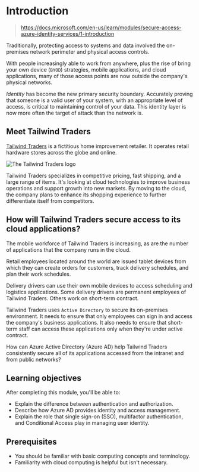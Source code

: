 # Introduction

> https://docs.microsoft.com/en-us/learn/modules/secure-access-azure-identity-services/1-introduction

Traditionally, protecting access to systems and data involved the on-premises network perimeter and physical access controls.

With people increasingly able to work from anywhere, plus the rise of bring your own device (`BYOD`) strategies, mobile applications, and cloud applications, many of those access points are now outside the company's physical networks.

*Identity* has become the new primary security boundary. Accurately proving that someone is a valid user of your system, with an appropriate level of access, is critical to maintaining control of your data. This identity layer is now more often the target of attack than the network is.

## Meet Tailwind Traders

[Tailwind Traders](https://www.tailwindtraders.com/) is a fictitious home improvement retailer.
It operates retail hardware stores across the globe and online.

![The Tailwind Traders logo](https://docs.microsoft.com/en-us/learn/azure-fundamentals/shared/media/tailwind-traders-logo.png)

Tailwind Traders specializes in competitive pricing, fast shipping, and a large range of items. It's looking at cloud technologies to improve business operations and support growth into new markets. By moving to the cloud, the company plans to enhance its shopping experience to further differentiate itself from competitors.

## How will Tailwind Traders secure access to its cloud applications?

The mobile workforce of Tailwind Traders is increasing, as are the number of applications that the company runs in the cloud.

Retail employees located around the world are issued tablet devices from which they can create orders for customers, track delivery schedules, and plan their work schedules.

Delivery drivers can use their own mobile devices to access scheduling and logistics applications.
Some delivery drivers are permanent employees of Tailwind Traders.
Others work on short-term contract.

Tailwind Traders uses `Active Directory` to secure its on-premises environment.
It needs to ensure that only employees can sign in and access the company's business applications.
It also needs to ensure that short-term staff can access these applications only when they're under active contract.

How can Azure Active Directory (Azure AD) help Tailwind Traders consistently secure all of its applications accessed from the intranet and from public networks?

## Learning objectives

After completing this module, you'll be able to:

- Explain the difference between authentication and authorization.
- Describe how Azure AD provides identity and access management.
- Explain the role that single sign-on (SSO), multifactor authentication, and Conditional Access play in managing user identity.

## Prerequisites

- You should be familiar with basic computing concepts and terminology.
- Familiarity with cloud computing is helpful but isn't necessary.